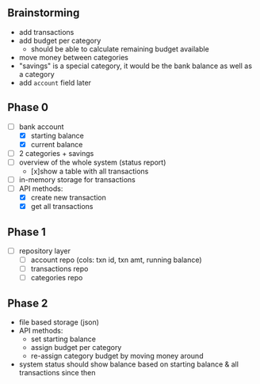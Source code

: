## Brainstorming
* add transactions
* add budget per category
	* should be able to calculate remaining budget available
* move money between categories
* "savings" is a special category, it would be the bank balance as well as a category
* add `account` field later

## Phase 0
- [ ] bank account
    - [x] starting balance
    - [x] current balance
- [ ] 2 categories + savings
- [ ] overview of the whole system (status report)
    - [x]show a table with all transactions
- [ ] in-memory storage for transactions
- [ ] API methods:
	- [x] create new transaction
	- [x] get all transactions

## Phase 1
- [ ] repository layer
    - [ ] account repo (cols: txn id, txn amt, running balance)
    - [ ] transactions repo
    - [ ] categories repo

## Phase 2
* file based storage (json)
* API methods:
	* set starting balance
	* assign budget per category
	* re-assign category budget by moving money around
* system status should show balance based on starting balance & all transactions since then